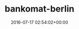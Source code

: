---
title:		"bankomat-berlin"
type:		"photos"
mediatype:		"upload"
location:		"TBC"
date:		"2016-07-17 02:54:02+00:00"
album:		"city"
filename:		"bankomat-berlin.md"
series:		""
cl_public_id:		"city/bankomat-berlin"
cl_version:		1497000177
format:		"tiff"
bytes:		4815356
width:		2560
height:		1440
colours:
- "#0A0300"
- "#000000"
- "#1D1200"
- "#774800"
- "#FFF600"
- "#000001"
- "#0E0C06"
- "#0E0806"
exposure_mode:		"Auto"
program:		"Aperture-priority AE"
aperture:		"2.8"
focal_length:		"24.0 mm"
iso:		"500"
shutter_speed:		"1/80"
metering:		"Center-weighted average"
flash:		"Off, Did not fire"
white_balance:		"Custom"
colour_temp:		"2950"
has_crop:		"true"
orientation:		"Horizontal (normal)"
camera_model:		"NIKON D800"
lens_info:		"24-70mm f/2.8"
artist:		"No artist info"
x_resolution:		"300"
y_resolution:		"300"
---
